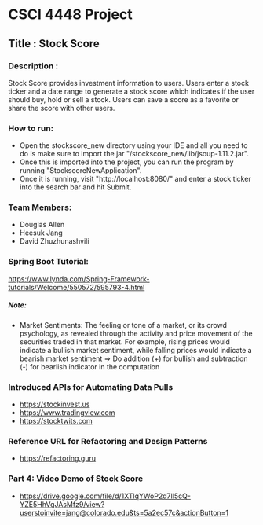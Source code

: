 # CSCI 4448 Project 

## Title : Stock Score

### Description : 

Stock Score provides investment information to users.  Users enter a stock ticker and a date range to generate a stock score which indicates if the user should buy, hold or sell a stock. Users can save a score as a favorite or share the score with other users. 

### How to run:

- Open the stockscore_new directory using your IDE and all you need to do is make sure to import the jar "/stockscore_new/lib/jsoup-1.11.2.jar". 
- Once this is imported into the project, you can run the program by running "StockscoreNewApplication". 
- Once it is running, visit "http://localhost:8080/" and enter a stock ticker into the search bar and hit Submit. 

### Team Members:

- Douglas Allen
- Heesuk Jang
- David Zhuzhunashvili

### Spring Boot Tutorial:
https://www.lynda.com/Spring-Framework-tutorials/Welcome/550572/595793-4.html

 ##### Note:
  * Market Sentiments:
The feeling or tone of a market, or its crowd psychology, as revealed through the activity and price movement of the securities traded in that market. For example, rising prices would indicate a bullish market sentiment, while falling prices would indicate a bearish market sentiment => Do addition (+) for bullish and subtraction (-) for bearlish indicator in the computation
  
### Introduced APIs for Automating Data Pulls
 * <https://stockinvest.us>
 * <https://www.tradingview.com>
 * <https://stocktwits.com>

### Reference URL for Refactoring and Design Patterns
 * <https://refactoring.guru>

### Part 4: Video Demo of Stock Score
 * <https://drive.google.com/file/d/1XTlqYWoP2d7Il5cQ-YZE5HhVqJAsMfz9/view?userstoinvite=jang@colorado.edu&ts=5a2ec57c&actionButton=1>
